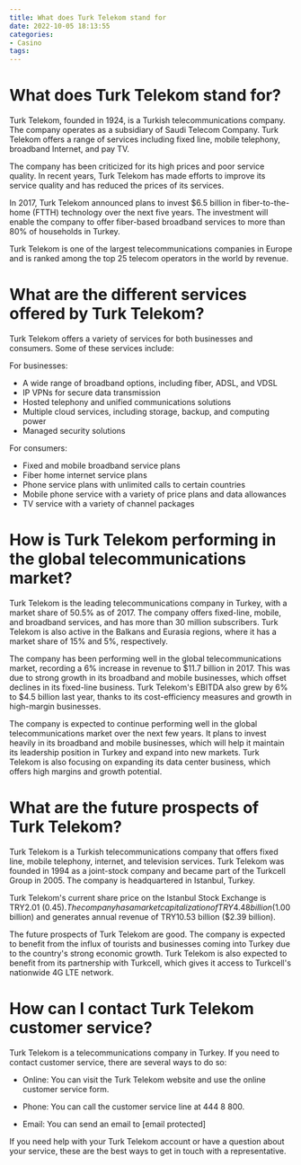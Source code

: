 ```yaml
---
title: What does Turk Telekom stand for 
date: 2022-10-05 18:13:55
categories:
- Casino
tags:
---
```



#  What does Turk Telekom stand for? 

Turk Telekom, founded in 1924, is a Turkish telecommunications company. The company operates as a subsidiary of Saudi Telecom Company. Turk Telekom offers a range of services including fixed line, mobile telephony, broadband Internet, and pay TV.

The company has been criticized for its high prices and poor service quality. In recent years, Turk Telekom has made efforts to improve its service quality and has reduced the prices of its services. 

In 2017, Turk Telekom announced plans to invest $6.5 billion in fiber-to-the-home (FTTH) technology over the next five years. The investment will enable the company to offer fiber-based broadband services to more than 80% of households in Turkey. 

Turk Telekom is one of the largest telecommunications companies in Europe and is ranked among the top 25 telecom operators in the world by revenue.

#  What are the different services offered by Turk Telekom? 

Turk Telekom offers a variety of services for both businesses and consumers. Some of these services include: 

For businesses: 

- A wide range of broadband options, including fiber, ADSL, and VDSL
- IP VPNs for secure data transmission
- Hosted telephony and unified communications solutions
- Multiple cloud services, including storage, backup, and computing power
- Managed security solutions 

For consumers: 

- Fixed and mobile broadband service plans
- Fiber home internet service plans 
- Phone service plans with unlimited calls to certain countries 
- Mobile phone service with a variety of price plans and data allowances 
- TV service with a variety of channel packages

#  How is Turk Telekom performing in the global telecommunications market? 

Turk Telekom is the leading telecommunications company in Turkey, with a market share of 50.5% as of 2017. The company offers fixed-line, mobile, and broadband services, and has more than 30 million subscribers. Turk Telekom is also active in the Balkans and Eurasia regions, where it has a market share of 15% and 5%, respectively.

The company has been performing well in the global telecommunications market, recording a 6% increase in revenue to $11.7 billion in 2017. This was due to strong growth in its broadband and mobile businesses, which offset declines in its fixed-line business. Turk Telekom's EBITDA also grew by 6% to $4.5 billion last year, thanks to its cost-efficiency measures and growth in high-margin businesses.

The company is expected to continue performing well in the global telecommunications market over the next few years. It plans to invest heavily in its broadband and mobile businesses, which will help it maintain its leadership position in Turkey and expand into new markets. Turk Telekom is also focusing on expanding its data center business, which offers high margins and growth potential.

#  What are the future prospects of Turk Telekom? 

Turk Telekom is a Turkish telecommunications company that offers fixed line, mobile telephony, internet, and television services. Turk Telekom was founded in 1994 as a joint-stock company and became part of the Turkcell Group in 2005. The company is headquartered in Istanbul, Turkey.

Turk Telekom's current share price on the Istanbul Stock Exchange is TRY2.01 ($0.45). The company has a market capitalization of TRY4.48 billion ($1.00 billion) and generates annual revenue of TRY10.53 billion ($2.39 billion).

The future prospects of Turk Telekom are good. The company is expected to benefit from the influx of tourists and businesses coming into Turkey due to the country's strong economic growth. Turk Telekom is also expected to benefit from its partnership with Turkcell, which gives it access to Turkcell's nationwide 4G LTE network.

#  How can I contact Turk Telekom customer service?

Turk Telekom is a telecommunications company in Turkey. If you need to contact customer service, there are several ways to do so:

* Online: You can visit the Turk Telekom website and use the online customer service form.

* Phone: You can call the customer service line at 444 8 800.

* Email: You can send an email to [email protected]

If you need help with your Turk Telekom account or have a question about your service, these are the best ways to get in touch with a representative.